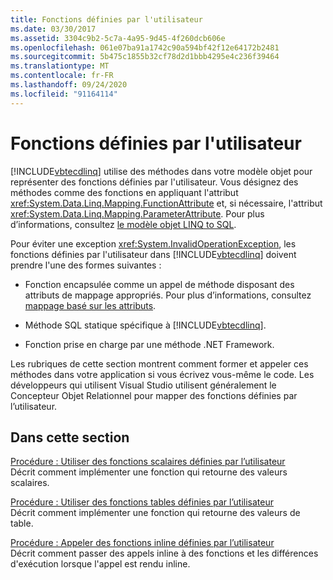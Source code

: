 ```yaml
---
title: Fonctions définies par l'utilisateur
ms.date: 03/30/2017
ms.assetid: 3304c9b2-5c7a-4a95-9d45-4f260dcb606e
ms.openlocfilehash: 061e07ba91a1742c90a594bf42f12e64172b2481
ms.sourcegitcommit: 5b475c1855b32cf78d2d1bbb4295e4c236f39464
ms.translationtype: MT
ms.contentlocale: fr-FR
ms.lasthandoff: 09/24/2020
ms.locfileid: "91164114"
---
```

# <a name="user-defined-functions"></a>Fonctions définies par l'utilisateur

[!INCLUDE[vbtecdlinq](../../../../../../includes/vbtecdlinq-md.md)] utilise des méthodes dans votre modèle objet pour représenter des fonctions définies par l'utilisateur. Vous désignez des méthodes comme des fonctions en appliquant l'attribut <xref:System.Data.Linq.Mapping.FunctionAttribute> et, si nécessaire, l'attribut <xref:System.Data.Linq.Mapping.ParameterAttribute>. Pour plus d’informations, consultez [le modèle objet LINQ to SQL](the-linq-to-sql-object-model.md).  
  
 Pour éviter une exception <xref:System.InvalidOperationException>, les fonctions définies par l'utilisateur dans [!INCLUDE[vbtecdlinq](../../../../../../includes/vbtecdlinq-md.md)] doivent prendre l'une des formes suivantes :  
  
- Fonction encapsulée comme un appel de méthode disposant des attributs de mappage appropriés. Pour plus d’informations, consultez [mappage basé sur les attributs](attribute-based-mapping.md).  
  
- Méthode SQL statique spécifique à [!INCLUDE[vbtecdlinq](../../../../../../includes/vbtecdlinq-md.md)].  
  
- Fonction prise en charge par une méthode .NET Framework.  
  
 Les rubriques de cette section montrent comment former et appeler ces méthodes dans votre application si vous écrivez vous-même le code. Les développeurs qui utilisent Visual Studio utilisent généralement le Concepteur Objet Relationnel pour mapper des fonctions définies par l’utilisateur.  
  
## <a name="in-this-section"></a>Dans cette section  

 [Procédure : Utiliser des fonctions scalaires définies par l’utilisateur](how-to-use-scalar-valued-user-defined-functions.md)  
 Décrit comment implémenter une fonction qui retourne des valeurs scalaires.  
  
 [Procédure : Utiliser des fonctions tables définies par l’utilisateur](how-to-use-table-valued-user-defined-functions.md)  
 Décrit comment implémenter une fonction qui retourne des valeurs de table.  
  
 [Procédure : Appeler des fonctions inline définies par l’utilisateur](how-to-call-user-defined-functions-inline.md)  
 Décrit comment passer des appels inline à des fonctions et les différences d'exécution lorsque l'appel est rendu inline.

